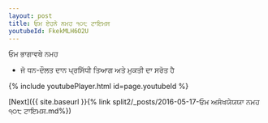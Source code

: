 ```yaml
---
layout: post
title: ਓਮ ਏਹਨੇ ਨਮਹ ੧੦੮ ਟਾਇਮਸ
youtubeId: FkekMLH6O2U
---
```

 
 
 ਓਮ ਭਾਗਾਵਥੇ ਨਮਹ  
 
 -  ਜੋ ਧਨ-ਦੌਲਤ ਦਾਨ ਪ੍ਰਸਿੱਧੀ ਤਿਆਗ ਅਤੇ ਮੁਕਤੀ ਦਾ ਸਰੋਤ ਹੈ 
 
  
 
  
 
 
 
 
 
 


{% include youtubePlayer.html id=page.youtubeId %}
 
[Next]({{ site.baseurl }}{% link  split2/_posts/2016-05-17-ਓਮ ਅਸੰਖਯੇਯਯਾ ਨਮਹ ੧੦੮ ਟਾਇਮਸ.md%})
 
